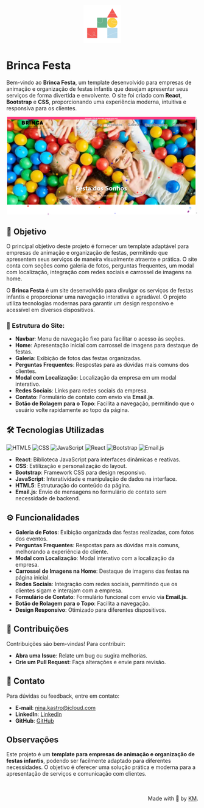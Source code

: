 <p align="center">
  <img src="./public/logo.png" width="100" />
</p>

# Brinca Festa

Bem-vindo ao **Brinca Festa**, um template desenvolvido para empresas de animação e organização de festas infantis que desejam apresentar seus serviços de forma divertida e envolvente. O site foi criado com **React**, **Bootstrap** e **CSS**, proporcionando uma experiência moderna, intuitiva e responsiva para os clientes.

<p align="center">
  <img src="./public/image.png" width="500" />
</p>

## 🎯 Objetivo

O principal objetivo deste projeto é fornecer um template adaptável para empresas de animação e organização de festas, permitindo que apresentem seus serviços de maneira visualmente atraente e prática. O site conta com seções como galeria de fotos, perguntas frequentes, um modal com localização, integração com redes sociais e carrossel de imagens na home.

O **Brinca Festa** é um site desenvolvido para divulgar os serviços de festas infantis e proporcionar uma navegação interativa e agradável. O projeto utiliza tecnologias modernas para garantir um design responsivo e acessível em diversos dispositivos.

### 🔹 Estrutura do Site:
- **Navbar**: Menu de navegação fixo para facilitar o acesso às seções.
- **Home**: Apresentação inicial com carrossel de imagens para destaque de festas.
- **Galeria**: Exibição de fotos das festas organizadas.
- **Perguntas Frequentes**: Respostas para as dúvidas mais comuns dos clientes.
- **Modal com Localização**: Localização da empresa em um modal interativo.
- **Redes Sociais**: Links para redes sociais da empresa.
- **Contato**: Formulário de contato com envio via **Email.js**.
- **Botão de Rolagem para o Topo**: Facilita a navegação, permitindo que o usuário volte rapidamente ao topo da página.

## 🛠️ Tecnologias Utilizadas

![HTML5](https://img.shields.io/badge/html5-%23E34F26.svg?style=for-the-badge&logo=html5&logoColor=white)
![CSS](https://img.shields.io/badge/css-%231572B6.svg?style=for-the-badge&logo=css3&logoColor=white)
![JavaScript](https://img.shields.io/badge/javascript-%23323330.svg?style=for-the-badge&logo=javascript&logoColor=%23F7DF1E)
![React](https://img.shields.io/badge/react-%23282C34.svg?style=for-the-badge&logo=react&logoColor=61DAFB)
![Bootstrap](https://img.shields.io/badge/bootstrap-%23563D7C.svg?style=for-the-badge&logo=bootstrap&logoColor=white)
![Email.js](https://img.shields.io/badge/email.js-%2318A0FB.svg?style=for-the-badge&logo=mailchimp&logoColor=white)

- **React**: Biblioteca JavaScript para interfaces dinâmicas e reativas.
- **CSS**: Estilização e personalização do layout.
- **Bootstrap**: Framework CSS para design responsivo.
- **JavaScript**: Interatividade e manipulação de dados na interface.
- **HTML5**: Estruturação do conteúdo da página.
- **Email.js**: Envio de mensagens no formulário de contato sem necessidade de backend.

## ⚙️ Funcionalidades

- **Galeria de Fotos**: Exibição organizada das festas realizadas, com fotos dos eventos.
- **Perguntas Frequentes**: Respostas para as dúvidas mais comuns, melhorando a experiência do cliente.
- **Modal com Localização**: Modal interativo com a localização da empresa.
- **Carrossel de Imagens na Home**: Destaque de imagens das festas na página inicial.
- **Redes Sociais**: Integração com redes sociais, permitindo que os clientes sigam e interajam com a empresa.
- **Formulário de Contato**: Formulário funcional com envio via **Email.js**.
- **Botão de Rolagem para o Topo**: Facilita a navegação.
- **Design Responsivo**: Otimizado para diferentes dispositivos.

## 🤝 Contribuições

Contribuições são bem-vindas! Para contribuir:

- **Abra uma Issue**: Relate um bug ou sugira melhorias.
- **Crie um Pull Request**: Faça alterações e envie para revisão.

## 📧 Contato

Para dúvidas ou feedback, entre em contato:

- **E-mail**: [nina.kastro@icloud.com](mailto:nina.kastro@icloud.com)
- **LinkedIn**: [LinkedIn](https://www.linkedin.com/in/karinacmartins/)
- **GitHub**: [GitHub](https://github.com/karinacmartins)

## Observações

Este projeto é um **template para empresas de animação e organização de festas infantis**, podendo ser facilmente adaptado para diferentes necessidades. O objetivo é oferecer uma solução prática e moderna para a apresentação de serviços e comunicação com clientes.

<br>
<br>

<div align="right">Made with 💜 by <a href="https://github.com/karinacmartins">KM</a>.</div>
